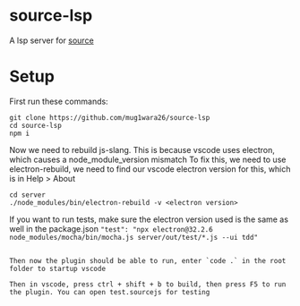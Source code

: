# source-lsp

A lsp server for [source](https://github.com/source-academy/js-slang)

# Setup

First run these commands:

```console
git clone https://github.com/mug1wara26/source-lsp
cd source-lsp
npm i
```

Now we need to rebuild js-slang. This is because vscode uses electron, which causes a node_module_version mismatch
To fix this, we need to use electron-rebuild, we need to find our vscode electron version for this, which is in Help > About

```console
cd server
./node_modules/bin/electron-rebuild -v <electron version>
```

If you want to run tests, make sure the electron version used is the same as well in the package.json
`"test": "npx electron@32.2.6 node_modules/mocha/bin/mocha.js server/out/test/*.js --ui tdd"`

```

Then now the plugin should be able to run, enter `code .` in the root folder to startup vscode

Then in vscode, press ctrl + shift + b to build, then press F5 to run the plugin. You can open test.sourcejs for testing
